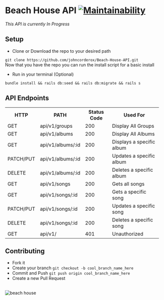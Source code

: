 # Beach House API [![Maintainability](https://api.codeclimate.com/v1/badges/8e5af2ce755671735ef5/maintainability)](https://codeclimate.com/github/johncorderox/Beach-House-API/maintainability)
<i>This API is currently In Progress</i>

## Setup 
+ Clone or Download the repo to your desired path <br>

` git clone https://github.com/johncorderox/Beach-House-API.git `<br>
Now that you have the repo you can run the install script for a basic install<br> 
+ Run in your terminal (Optional) <br>

` bundle install && rails db:seed && rails db:migrate && rails s ` <br>
## API Endpoints 
<table>
  <tr>
    <th>HTTP</th>
    <th>PATH</th>
    <th>Status Code</th>
    <th>Used For</th>
  </tr>
  <tr>
    <td>GET</td>
    <td>api/v1/groups</td> 
    <td>200</td>
    <td>Display All Groups</td>
  </tr>
    <tr>
    <td>GET</td>
    <td>api/v1/albums</td> 
     <td>200</td> 
    <td>Display All Albums</td>
  </tr>
   <tr>
    <td>GET</td>
    <td>api/v1/albums/:id</td> 
     <td>200</td>
    <td>Displays a specific album</td>
  </tr>
   <tr>
    <td>PATCH/PUT</td>
    <td>api/v1/albums/:id</td> 
     <td>200</td>
    <td>Updates a specific album</td>
  </tr>
    <tr>
    <td>DELETE</td>
    <td>api/v1/albums/:id</td>
      <td>200</td>
    <td>Deletes a specific album</td>
  </tr>
     <tr>
    <td>GET</td>
    <td>api/v1/songs</td>
      <td>200</td>
    <td>Gets all songs</td>
  </tr>
   <tr>
    <td>GET</td>
    <td>api/v1/songs/:id</td>
      <td>200</td>
    <td>Gets a specific song</td>
  </tr>
    <td>PATCH/PUT</td>
    <td>api/v1/songs/:id</td>
      <td>200</td>
    <td>Updates a specific song</td>
  </tr>
   </tr>
    <td>DELETE</td>
    <td>api/v1/songs/:id</td>
      <td>200</td>
    <td>Deletes a specific song</td>
  </tr>
 </tr>
  <td>GET</td>
    <td>api/v1/</td>
      <td>401</td>
    <td>Unauthorized </td>
  </tr>
</table>

## Contributing
+ Fork it
+ Create your branch `git checkout -b cool_branch_name_here`
+ Commit and Push `git push origin cool_branch_name_here`
+ Create a new Pull Request 

<br>
<img src="https://preview.ibb.co/gjubi0/P1010437.jpg" alt="beach house"/>
